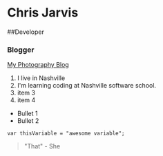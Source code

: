 # Chris Jarvis

##Developer

### Blogger

[My Photography Blog](http://www.yodaarchives.com)


1. I live in Nashville
1. I'm learning coding at Nashville software school.
1. item 3
1. item 4




* Bullet 1
* Bullet 2


```
var thisVariable = "awesome variable";
```

>"That" - She



